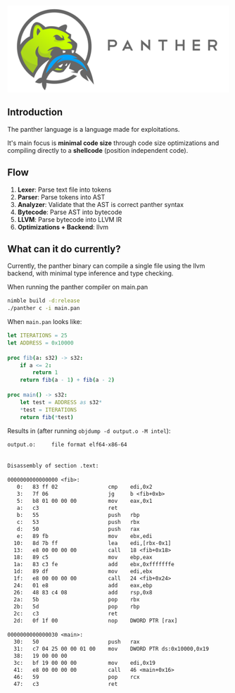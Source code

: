 <img src="./logo.svg">

## Introduction
The panther language is a language made for exploitations.

It's main focus is **minimal code size** through code size 
optimizations and compiling directly to a **shellcode** (position independent code).

## Flow

1. **Lexer**: Parse text file into tokens
2. **Parser**: Parse tokens into AST
3. **Analyzer**: Validate that the AST is correct panther syntax
4. **Bytecode**: Parse AST into bytecode
5. **LLVM**: Parse bytecode into LLVM IR
6. **Optimizations + Backend**: llvm

## What can it do currently? 
Currently, the panther binary can compile a single file using the llvm backend, with minimal type inference and type checking.

When running the panther compiler on main.pan
```bash
nimble build -d:release
./panther c -i main.pan
```

When ``main.pan`` looks like:
```nim
let ITERATIONS = 25
let ADDRESS = 0x10000

proc fib(a: s32) -> s32:
    if a <= 2:
        return 1
    return fib(a - 1) + fib(a - 2)

proc main() -> s32:
    let test = ADDRESS as s32*
    *test = ITERATIONS
    return fib(*test)
```

Results in (after running `objdump -d output.o -M intel`):
```
output.o:     file format elf64-x86-64


Disassembly of section .text:

0000000000000000 <fib>:
   0:   83 ff 02                cmp    edi,0x2
   3:   7f 06                   jg     b <fib+0xb>
   5:   b8 01 00 00 00          mov    eax,0x1
   a:   c3                      ret
   b:   55                      push   rbp
   c:   53                      push   rbx
   d:   50                      push   rax
   e:   89 fb                   mov    ebx,edi
  10:   8d 7b ff                lea    edi,[rbx-0x1]
  13:   e8 00 00 00 00          call   18 <fib+0x18>
  18:   89 c5                   mov    ebp,eax
  1a:   83 c3 fe                add    ebx,0xfffffffe
  1d:   89 df                   mov    edi,ebx
  1f:   e8 00 00 00 00          call   24 <fib+0x24>
  24:   01 e8                   add    eax,ebp
  26:   48 83 c4 08             add    rsp,0x8
  2a:   5b                      pop    rbx
  2b:   5d                      pop    rbp
  2c:   c3                      ret
  2d:   0f 1f 00                nop    DWORD PTR [rax]

0000000000000030 <main>:
  30:   50                      push   rax
  31:   c7 04 25 00 00 01 00    mov    DWORD PTR ds:0x10000,0x19
  38:   19 00 00 00
  3c:   bf 19 00 00 00          mov    edi,0x19
  41:   e8 00 00 00 00          call   46 <main+0x16>
  46:   59                      pop    rcx
  47:   c3                      ret
```
